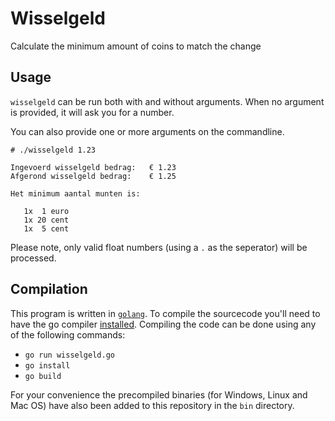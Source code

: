 # Wisselgeld
Calculate the minimum amount of coins to match the change

## Usage
`wisselgeld` can be run both with and without arguments.
When no argument is provided, it will ask you for a number. 

You can also provide one or more arguments on the commandline.  

```
# ./wisselgeld 1.23

Ingevoerd wisselgeld bedrag:   € 1.23
Afgerond wisselgeld bedrag:    € 1.25

Het minimum aantal munten is:

   1x  1 euro
   1x 20 cent
   1x  5 cent
```

Please note, only valid float numbers (using a `.` as the seperator) will be processed.

## Compilation
This program is written in [`golang`](https://golang.org/).
To compile the sourcecode you'll need to have the go compiler [installed](https://golang.org/doc/install).
Compiling the code can be done using any of the following commands:

- `go run wisselgeld.go`
- `go install`
- `go build`

For your convenience the precompiled binaries (for Windows, Linux and Mac OS) have also been added to this repository in the `bin` directory.
